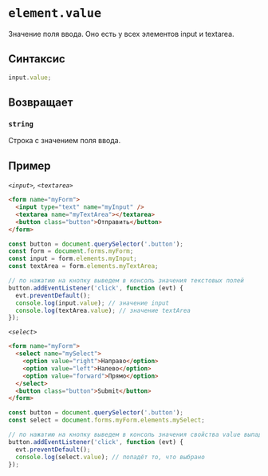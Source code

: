 # `element.value`

Значение поля ввода. Оно есть у всех элементов input и textarea.

## Синтаксис

```js
input.value;
```

## Возвращает

### `string`

Строка с значением поля ввода.

## Пример

_`<input>`, `<textarea>`_

```html
<form name="myForm">
  <input type="text" name="myInput" />
  <textarea name="myTextArea"></textarea>
  <button class="button">Отправить</button>
</form>
```

```js
const button = document.querySelector('.button');
const form = document.forms.myForm;
const input = form.elements.myInput;
const textArea = form.elements.myTextArea;

// по нажатию на кнопку выведем в консоль значения текстовых полей
button.addEventListener('click', function (evt) {
  evt.preventDefault();
  console.log(input.value); // значение input
  console.log(textArea.value); // значение textArea
});
```

_`<select>`_

```html
<form name="myForm">
  <select name="mySelect">
    <option value="right">Направо</option>
    <option value="left">Налево</option>
    <option value="forward">Прямо</option>
  </select>
  <button class="button">Submit</button>
</form>
```

```js
const button = document.querySelector('.button');
const select = document.forms.myForm.elements.mySelect;

// по нажатию на кнопку выведем в консоль значения свойства value выпадающего списка
button.addEventListener('click', function (evt) {
  evt.preventDefault();
  console.log(select.value); // попадёт то, что выбрано
});
```
